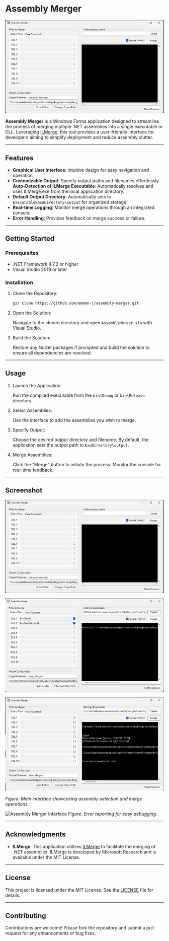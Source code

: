 # Assembly Merger

![Assembly Merger Screenshot](Images/MainUI.png)

**Assembly Merger** is a Windows Forms application designed to streamline the process of merging multiple .NET assemblies into a single executable or DLL. 
Leveraging [ILMerge](https://github.com/dotnet/ILMerge), this tool provides a user-friendly interface for developers aiming to simplify deployment and reduce assembly clutter.

---

## Features

- **Graphical User Interface**: Intuitive design for easy navigation and operation.
- **Customizable Output**: Specify output paths and filenames effortlessly.
 **Auto-Detection of ILMerge Executable**: Automatically resolves and uses ILMerge.exe from the local application directory.
- **Default Output Directory**: Automatically sets to `ExecutableBaseDirectory\output` for organized storage.
- **Real-time Logging**: Monitor merge operations through an integrated console.
- **Error Handling**: Provides feedback on merge success or failure.

---

## Getting Started

### Prerequisites

- .NET Framework 4.7.2 or higher
- Visual Studio 2019 or later

### Installation

1. Clone the Repository:

   ```bash
   git clone https://github.com/emman-j/assembly-merger.git
   ```

3. Open the Solution:

   Navigate to the cloned directory and open `AssemblyMerger.sln` with Visual Studio.

4. Build the Solution:

   Restore any NuGet packages if prompted and build the solution to ensure all dependencies are resolved.

---

## Usage

1. Launch the Application:

   Run the compiled executable from the `bin\Debug` or `bin\Release` directory.

2. Select Assemblies:

   Use the interface to add the assemblies you wish to merge.

3. Specify Output:

   Choose the desired output directory and filename. By default, the application sets the output path to `ExeDirectory\output`.

4. Merge Assemblies:

   Click the "Merge" button to initiate the process. Monitor the console for real-time feedback.

---

## Screenshot

![Assembly Merger Interface1](Images/MainUI.png)

![Assembly Merger Interface2](Images/MainUI2.png)

![Assembly Merger Interface3](Images/MainUI3.png)

*Figure: Main interface showcasing assembly selection and merge operations.*

![Assembly Merger Interface](error.png)
*Figure: Error reporting for easy debugging.*


---

## Acknowledgments

- **ILMerge**: This application utilizes [ILMerge](https://github.com/dotnet/ILMerge) to facilitate the merging of .NET assemblies. ILMerge is developed by Microsoft Research and is available under the MIT License.

---

## License

This project is licensed under the MIT License. See the [LICENSE](LICENSE) file for details.

---

## Contributing

Contributions are welcome! Please fork the repository and submit a pull request for any enhancements or bug fixes.

